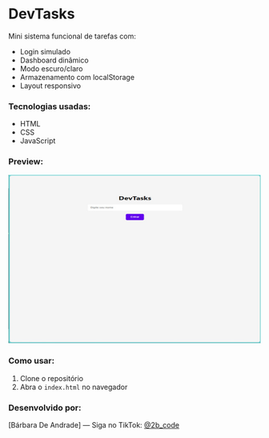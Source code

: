 # DevTasks

Mini sistema funcional de tarefas com:

- Login simulado
- Dashboard dinâmico
- Modo escuro/claro
- Armazenamento com localStorage
- Layout responsivo

### Tecnologias usadas:
- HTML
- CSS
- JavaScript

### Preview:
![Preview do sistema](assets/images/devtasks-preview.png)

### Como usar:
1. Clone o repositório
2. Abra o `index.html` no navegador

### Desenvolvido por:
[Bárbara De Andrade] — Siga no TikTok: [@2b_code](https://tiktok.com/@2b_code)
